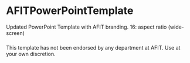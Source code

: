 # AFITPowerPointTemplate
Updated PowerPoint Template with AFIT branding. 16: aspect ratio (wide-screen)

###
This template has not been endorsed by any department at AFIT. Use at your own discretion.
